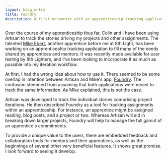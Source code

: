 ```yaml
---
layout: blog_entry
title: Foundry
description: A first encounter with an apprenticeship tracking application
---
```

Over the course of my apprenticeship thus far, Colin and I have been using Artisan to track the stories driving my projects and other assignments. The talented [Mike Ebert](http://mikeebert.tumblr.com/), another apprentice before me at 8th Light, has been working on an apprenticeship tracking application to fill many of the needs shared by apprentices and mentors. It was recently made available for user testing by 8th Lighters, and I've been looking to incorporate it as much as possible into my iteration workflow.

At first, I had the wrong idea about how to use it. There seemed to be some overlap in intention between Artisan and Mike's app, [Foundry](http://foundryapp.herokuapp.com/). The confusion stemmed from assuming that both applications were meant to track the same information. As Mike explained, this is not the case. 

Artisan was developed to track the individual stories comprising project iterations. He then described Foundry as a tool for tracking assignments within an apprenticeship. For instance, an apprentice might be assigned reading, blog posts, and a project or two. Whereas Artisan will aid in breaking down larger projects, Foundry will help to manage the full gamut of an apprentice's commitments.

To provide a unique value to the users, there are embedded feedback and collaboration tools for mentors and their apprentices, as well as the beginnings of several other very beneficial features. It shows great promise. I look forward to seeing it develop.
